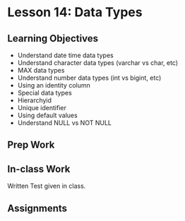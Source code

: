 # Lesson 14: Data Types

## Learning Objectives
* Understand date time data types
* Understand character data types (varchar vs char, etc)
* MAX data types
* Understand number data types (int vs bigint, etc)
* Using an identity column
* Special data types
* Hierarchyid
* Unique identifier
* Using default values
* Understand NULL vs NOT NULL

## Prep Work

## In-class Work
Written Test given in class.

## Assignments
